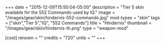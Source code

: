 +++
date = "2015-12-09T15:50:04-05:00"
description = "Tier 5 skin available for the 552 Commando used by IQ."
image = "/images/gear/skin/hindernis-552-commando.jpg"
mod-types = "skin"
tags = ["skin","Tier 5","IQ", "552 Commando"]
title = "Hindernis"
thumbnail = "/images/gear/skin/hindernis-th.png"
type = "weapon-mod"

[cost]
  renown = ""
  credits = "720"
  units = ""
+++

